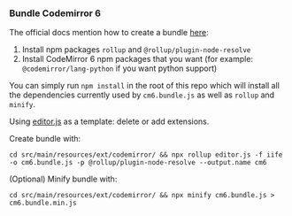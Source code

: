 ### Bundle Codemirror 6

The official docs mention how to create a bundle [here](https://codemirror.net/examples/bundle/):

1. Install npm packages `rollup` and `@rollup/plugin-node-resolve`
2. Install CodeMirror 6 npm packages that you want (for example: `@codemirror/lang-python` if you want python support)

You can simply run `npm install` in the root of this repo which will install all the dependencies currently used by `cm6.bundle.js` as well as `rollup` and `minify`.

Using [editor.js](src/main/resources/ext/codemirror/editor.js) as a template: delete or add extensions.

Create bundle with:

```shell
cd src/main/resources/ext/codemirror/ && npx rollup editor.js -f iife -o cm6.bundle.js -p @rollup/plugin-node-resolve --output.name cm6
```

(Optional) Minify bundle with:

```shell
cd src/main/resources/ext/codemirror/ && npx minify cm6.bundle.js > cm6.bundle.min.js
```
